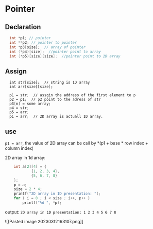 # Pointer
## Declaration
```C
  int *p1; // pointer
  int **p2; // pointer to pointer
  int *p3[size];  // array of pointer
  int (*p4)[size];  //pointer point to array
  int (*p5)[size][size];  //pointer point to 2D array
```
## Assign
```
  int str[size];  // string is 1D array
  int arr[size][size];

  p1 = str;  // assgin the address of the first element to p
  p2 = p1;  // p2 point to the adress of str
  p3[n] = some array;
  p4 = str;
  p5 = arr;
  p1 = arr;  // 2D array is actuall 1D array.
```

## use
`p1 = arr`, the value of 2D array can be call by *(p1 + base * row index + 
column index)

2D array in 1d array:
```C
    int a[2][4] = {
            {1, 2, 3, 4},
            {5, 6, 7, 8}
    };
    p = a;
    size = 2 * 4;
    printf("2D array in 1D presentation: ");
    for ( i = 0 ; i < size ; i++, p++ )
        printf("%d ", *p); 
```
output: `2D array in 1D presentation: 1 2 3 4 5 6 7 8`


![[Pasted image 20230312163107.png]]






